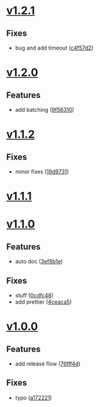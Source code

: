 <a name="v1.2.1"></a>

# [v1.2.1](https://github.com/atript/gamanip/compare/v1.2.0...v1.2.1)

## Fixes

- bug and add timeout ([c4f57d2](https://github.com/atript/gamanip/commits/c4f57d2a1ebd0bf9d63695c955ca69e2d900f584))

<a name="v1.2.0"></a>

# [v1.2.0](https://github.com/atript/gamanip/compare/v1.1.2...v1.2.0)

## Features

- add batching ([9f56310](https://github.com/atript/gamanip/commits/9f5631023f71a3392eb69bbaa548dcc333b900cb))

<a name="v1.1.2"></a>

# [v1.1.2](https://github.com/atript/gamanip/compare/v1.1.1...v1.1.2)

## Fixes

- minor fixes ([19d9731](https://github.com/atript/gamanip/commits/19d97311510d8a686e710c8ca6c48f56cf69aa07))

<a name="v1.1.1"></a>

# [v1.1.1](https://github.com/atript/gamanip/compare/v1.1.0...v1.1.1)

<a name="v1.1.0"></a>

# [v1.1.0](https://github.com/atript/gamanip/compare/v1.0.0...v1.1.0)

## Features

- auto doc ([3ef8b1e](https://github.com/atript/gamanip/commits/3ef8b1e4bff933e3cc7768248987d83c91701698))

## Fixes

- stuff ([0cdfc48](https://github.com/atript/gamanip/commits/0cdfc4879209493b4963d3054dbca75fa32cac58))
- add prettier ([4ceaca5](https://github.com/atript/gamanip/commits/4ceaca52fd0f44ae16765f9c9f081585976d80fa))

<a name="v1.0.0"></a>

# [v1.0.0](https://github.com/atript/gamanip/commits/v1.0.0)

## Features

- add release flow ([76fff4d](https://github.com/atript/gamanip/commits/76fff4d8070a6e99ca9716a3eb8d66ca6336d76d))

## Fixes

- typo ([a172221](https://github.com/atript/gamanip/commits/a172221081fed68a2c922c67ba62ce4bf41a50cb))
